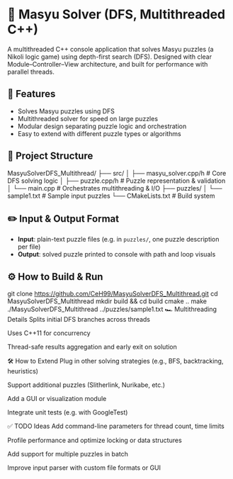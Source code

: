 # 🧩 Masyu Solver (DFS, Multithreaded C++)

A multithreaded C++ console application that solves Masyu puzzles (a Nikoli logic game) using depth-first search (DFS). Designed with clear Module–Controller–View architecture, and built for performance with parallel threads.

## 🚀 Features

- Solves Masyu puzzles using DFS
- Multithreaded solver for speed on large puzzles
- Modular design separating puzzle logic and orchestration
- Easy to extend with different puzzle types or algorithms

## 📁 Project Structure

MasyuSolverDFS_Multithread/
├── src/
│ ├── masyu_solver.cpp/h # Core DFS solving logic
│ ├── puzzle.cpp/h # Puzzle representation & validation
│ └── main.cpp # Orchestrates multithreading & I/O
├── puzzles/
│ └── sample1.txt # Sample input puzzles
└── CMakeLists.txt # Build system

## ✏️ Input & Output Format

- **Input**: plain-text puzzle files (e.g. in `puzzles/`, one puzzle description per file)
- **Output**: solved puzzle printed to console with path and loop visuals

## ⚙️ How to Build & Run

git clone https://github.com/CeH99/MasyuSolverDFS_Multithread.git
cd MasyuSolverDFS_Multithread
mkdir build && cd build
cmake ..
make
./MasyuSolverDFS_Multithread ../puzzles/sample1.txt
🏎 Multithreading Details
Splits initial DFS branches across threads

Uses C++11 <thread> for concurrency

Thread-safe results aggregation and early exit on solution

🛠 How to Extend
Plug in other solving strategies (e.g., BFS, backtracking, heuristics)

Support additional puzzles (Slitherlink, Nurikabe, etc.)

Add a GUI or visualization module

Integrate unit tests (e.g. with GoogleTest)

✅ TODO Ideas
Add command-line parameters for thread count, time limits

Profile performance and optimize locking or data structures

Add support for multiple puzzles in batch

Improve input parser with custom file formats or GUI
